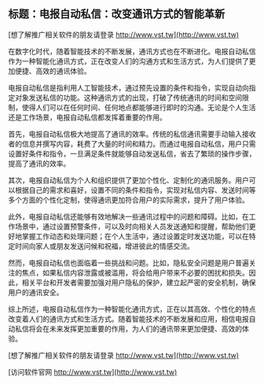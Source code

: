 ## **标题：电报自动私信：改变通讯方式的智能革新**

[想了解推广相关软件的朋友请登录 http://www.vst.tw](http://www.vst.tw)

在数字化时代，随着智能技术的不断发展，通讯方式也在不断进化。电报自动私信作为一种智能化通讯方式，正在改变人们的沟通方式和生活方式，为人们提供了更加便捷、高效的通讯体验。

电报自动私信是指利用人工智能技术，通过预先设置的条件和指令，实现自动向指定对象发送私信的功能。这种通讯方式的出现，打破了传统通讯的时间和空间限制，使得人们可以在任何时间、任何地点都能够进行即时的沟通。无论是个人生活还是工作场景，电报自动私信都发挥着重要的作用。

首先，电报自动私信极大地提高了通讯的效率。传统的私信通讯需要手动输入接收者的信息并撰写内容，耗费了大量的时间和精力。而通过电报自动私信，用户只需设置好条件和指令，一旦满足条件就能够自动发送私信，省去了繁琐的操作步骤，提高了通讯的效率。

其次，电报自动私信为个人和组织提供了更加个性化、定制化的通讯服务。用户可以根据自己的需求和喜好，设置不同的条件和指令，实现对私信内容、发送时间等多个方面的个性化定制，使得通讯更加符合用户的实际需求，提升了用户体验。

此外，电报自动私信还能够有效地解决一些通讯过程中的问题和障碍。比如，在工作场景中，通过设置预警条件，可以及时向相关人员发送通知和提醒，帮助他们更好地掌握工作动态和处理问题；在个人生活中，通过设置定时发送功能，可以在特定时间向家人或朋友发送问候和祝福，增进彼此的情感交流。

然而，电报自动私信也面临着一些挑战和问题。比如，隐私安全问题是用户普遍关注的焦点，如果私信内容泄露或被滥用，将会给用户带来不必要的困扰和损失。因此，相关平台和开发者需要加强对用户隐私的保护，建立起严密的安全机制，确保用户的通讯安全。

综上所述，电报自动私信作为一种智能化通讯方式，正在以其高效、个性化的特点改变着人们的通讯方式和生活方式。随着智能技术的不断发展和应用，相信电报自动私信将会在未来发挥更加重要的作用，为人们的通讯带来更加便捷、高效的体验。

[想了解推广相关软件的朋友请登录 http://www.vst.tw](http://www.vst.tw)


[访问软件官网 http://www.vst.tw](http://www.vst.tw)
